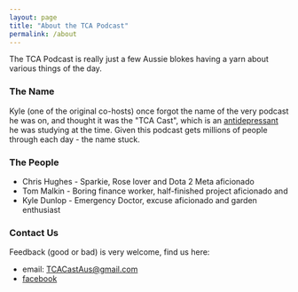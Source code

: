 ```yaml
---
layout: page
title: "About the TCA Podcast"
permalink: /about
---
```


The TCA Podcast is really just a few Aussie blokes having a yarn about various things of the day.

### The Name

Kyle (one of the original co-hosts) once forgot the name of the very podcast he was on, and thought it was the "TCA Cast", which is an [antidepressant](https://en.wikipedia.org/wiki/Tricyclic_antidepressant) he was studying at the time. Given this podcast gets millions of people through each day - the name stuck.

### The People

 - Chris Hughes - Sparkie, Rose lover and Dota 2 Meta aficionado
 - Tom Malkin - Boring finance worker, half-finished project aficionado and
 - Kyle Dunlop - Emergency Doctor, excuse aficionado and garden enthusiast

### Contact Us

Feedback (good or bad) is very welcome, find us here:

 - email: TCACastAus@gmail.com
 - [facebook](https://www.facebook.com/thetcacast/)
